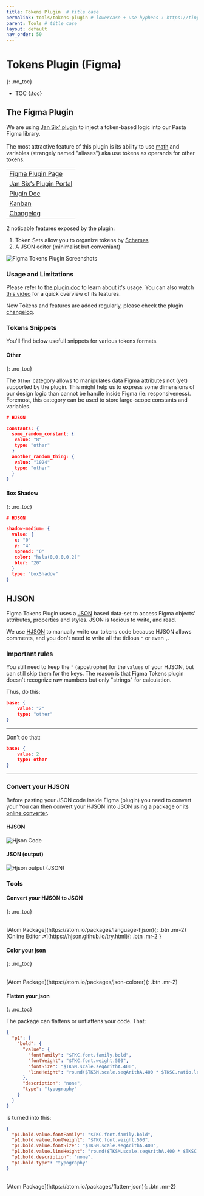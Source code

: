 ```yaml
---
title: Tokens Plugin  # title case
permalink: tools/tokens-plugin # lowercase + use hyphens › https://tinyurl.com/27kmc4rb
parent: Tools # title case
layout: default
nav_order: 50
---
```


# Tokens Plugin (Figma)
{: .no_toc}
<!-- ↑ skips H1 inside TOC -->

- TOC
{:toc}

## The Figma Plugin

<section class="flex-1_1-cols">
  <div>
    We are using <a href="https://jansix.at/resources/figma-tokens">Jan Six' plugin</a> to inject a token-based logic into our Pasta Figma library.<br><br>
    The most attractive feature of this plugin is its ability to use <a href="https://github.com/six7/figma-tokens/issues/192">math</a> and variables (strangely named "aliases") aka use tokens as operands for other tokens.
  </div>
  <div>
    <table>
        <tr>
            <td><a href="https://www.figma.com/community/plugin/843461159747178978/Figma-Tokens">Figma Plugin Page</a></td>
        </tr>
        <tr>
            <td><a href="https://www.jansix.at/resources/figma-tokens">Jan Six’s Plugin Portal</a></td>
        </tr>
        <tr>
            <td><a href="https://docs.tokens.studio/">Plugin Doc</a></td>
        </tr>
        <tr>
            <td><a href="https://github.com/users/six7/projects/4/views/4">Kanban</a></td>
        </tr>
        <tr>
            <td><a href="https://docs.tokens.studio/changelog">Changelog</a></td>
        </tr>
    </table>
  </div>
</section>


2 noticable features exposed by the plugin:

1. Token Sets allow you to organize tokens by [Schemes]({{site.baseurl}}/Foundation.html#schemes)
2. A JSON editor (minimalist but conveniant)

![Figma Tokens Plugin Screenshots]({{site.baseurl}}/assets/images/YPL-DOC-FigmaTokensPlugin-001.png)


### Usage and Limitations

Please refer to [the plugin doc](https://docs.tokens.studio/) to learn about it's usage.
You can also watch [this video](https://www.designsystemtalks.com/talks/design-tokens-in-figma-how-to-get-started-today) for a quick overview of its features.

New Tokens and features are added regularly, please check the plugin [changelog](https://docs.tokens.studio/changelog).

### Tokens Snippets

You'll find below usefull snippets for various tokens formats.

#### Other
{: .no_toc}

The `Other` category allows to manipulates data Figma attributes not (yet) supported by the plugin.
This might help us to express some dimensions of our design logic than cannot be handle inside Figma (ie: responsiveness).
Foremost, this category can be used to store large-scope constants and variables.

```json
# HJSON

Constants: {
  some_random_constant: {
   value: "8"
   type: "other"
  }
  another_random_thing: {
   value: "1024"
   type: "other"
  }
}
```

#### Box Shadow
{: .no_toc}

```json
# HJSON

shadow-medium: {
  value: {
   x: "0"
   y: "4"
   spread: "0"
   color: "hsla(0,0,0,0.2)"
   blur: "20"
  }
  type: "boxShadow"
}
```


## HJSON

Figma Tokens Plugin uses a [JSON](https://en.wikipedia.org/wiki/JSON) based data-set to access Figma objects' attributes, properties and styles. JSON is tedious to write, and read.

We use [HJSON](https://hjson.github.io/) to manually write our tokens code because HJSON allows comments, and you don't need to write all the tidious  `"` or even `,`.

### Important rules

You still need to keep the `"` (apostrophe) for the `values` of your HJSON, but can still skip them for the keys. The reason is that Figma Tokens plugin doesn't recognize raw mumbers but only "strings" for calculation.

Thus, do this:

```json
base: {
    value: "2"
    type: "other"
}
```
<hr class="dd-do">

Don't do that:

```json
base: {
    value: 2
    type: other
}
```
<hr class="dd-dont">

### Convert your HJSON

Before pasting your JSON code inside Figma (plugin) you need to convert your You can then convert your HJSON into JSON using a package or its [online converter](https://hjson.github.io/try.html).


<section class="flex-1_1-cols">
  <div>
    <h4>HJSON</h4>
    <img src="{{site.baseurl}}/assets/images/YPL-DOC-HJSON-01.png" alt="Hjson Code">
  </div>
  <div>
    <h4>JSON (output)</h4>
    <img src="{{site.baseurl}}/assets/images/YPL-DOC-HJSON-02.png" alt="Hjson output (JSON)">
  </div>
</section>






### Tools

#### Convert your HJSON to JSON
{: .no_toc}

<br>
[Atom Package](https://atom.io/packages/language-hjson){: .btn .mr-2}
[Online Editor ↗](https://hjson.github.io/try.html){: .btn .mr-2 }

<!-- [Sublime Text](https://github.com/hjson/sublime-hjson){: .btn .mr-2 }
[Visual Studio](https://marketplace.visualstudio.com/items?itemName=laktak.hjson){: .btn } -->

#### Color your json
{: .no_toc}

<br>
[Atom Package](https://atom.io/packages/json-colorer){: .btn .mr-2}

#### Flatten your json
{: .no_toc}

The package can flattens or unflattens your code. That:

```json
{
  "p1": {
    "bold": {
      "value": {
        "fontFamily": "$TKC.font.family.bold",
        "fontWeight": "$TKC.font.weight.500",
        "fontSize": "$TKSM.scale.seqArithA.400",
        "lineHeight": "round($TKSM.scale.seqArithA.400 * $TKSC.ratio.leading.large)"
      },
      "description": "none",
      "type": "typography"
    }
  }
}
```
is turned into this:

```json
{
  "p1.bold.value.fontFamily": "$TKC.font.family.bold",
  "p1.bold.value.fontWeight": "$TKC.font.weight.500",
  "p1.bold.value.fontSize": "$TKSM.scale.seqArithA.400",
  "p1.bold.value.lineHeight": "round($TKSM.scale.seqArithA.400 * $TKSC.ratio.leading.large)",
  "p1.bold.description": "none",
  "p1.bold.type": "typography"
}
```

<br>
[Atom Package](https://atom.io/packages/flatten-json){: .btn .mr-2}
